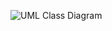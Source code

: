 ![UML Class Diagram](https://user-images.githubusercontent.com/74929461/149620634-6ba90570-6607-460c-adac-d7db5666ed17.jpg)
